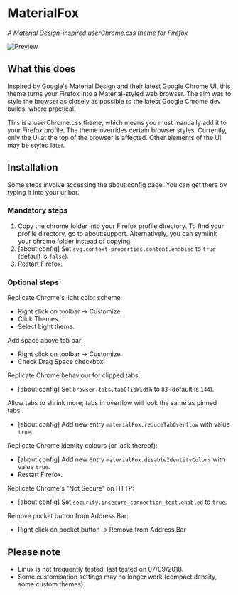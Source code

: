# MaterialFox
*A Material Design-inspired userChrome.css theme for Firefox*

![Preview](https://user-images.githubusercontent.com/5405629/45172944-21d91900-b24a-11e8-8bc5-03814121b0de.png)

## What this does
Inspired by Google's Material Design and their latest Google Chrome UI, this theme turns your Firefox into a Material-styled web browser. The aim was to style the browser as closely as possible to the latest Google Chrome dev builds, where practical.

This is a userChrome.css theme, which means you must manually add it to your Firefox profile. The theme overrides certain browser styles. Currently, only the UI at the top of the browser is affected. Other elements of the UI may be styled later.

## Installation
Some steps involve accessing the about:config page. You can get there by typing it into your urlbar.

### Mandatory steps
1. Copy the chrome folder into your Firefox profile directory. To find your profile directory, go to about:support. Alternatively, you can symlink your chrome folder instead of copying.
2. [about:config] Set ```svg.context-properties.content.enabled``` to ```true``` (default is ```false```).
3. Restart Firefox.

### Optional steps
Replicate Chrome's light color scheme:
* Right click on toolbar -> Customize.
* Click Themes.
* Select Light theme.

Add space above tab bar:
* Right click on toolbar -> Customize.
* Check Drag Space checkbox.

Replicate Chrome behaviour for clipped tabs:
* [about:config] Set ```browser.tabs.tabClipWidth``` to ```83``` (default is ```144```).

Allow tabs to shrink more; tabs in overflow will look the same as pinned tabs:
* [about:config] Add new entry ```materialFox.reduceTabOverflow``` with value ```true```.

Replicate Chrome identity colours (or lack thereof):
* [about:config] Add new entry ```materialFox.disableIdentityColors``` with value ```true```.
* Restart Firefox.

Replicate Chrome's "Not Secure" on HTTP:
* [about:config] Set ```security.insecure_connection_text.enabled``` to ```true```.

Remove pocket button from Address Bar:
* Right click on pocket button -> Remove from Address Bar

## Please note
* Linux is not frequently tested; last tested on 07/09/2018.
* Some customisation settings may no longer work (compact density, some custom themes).
